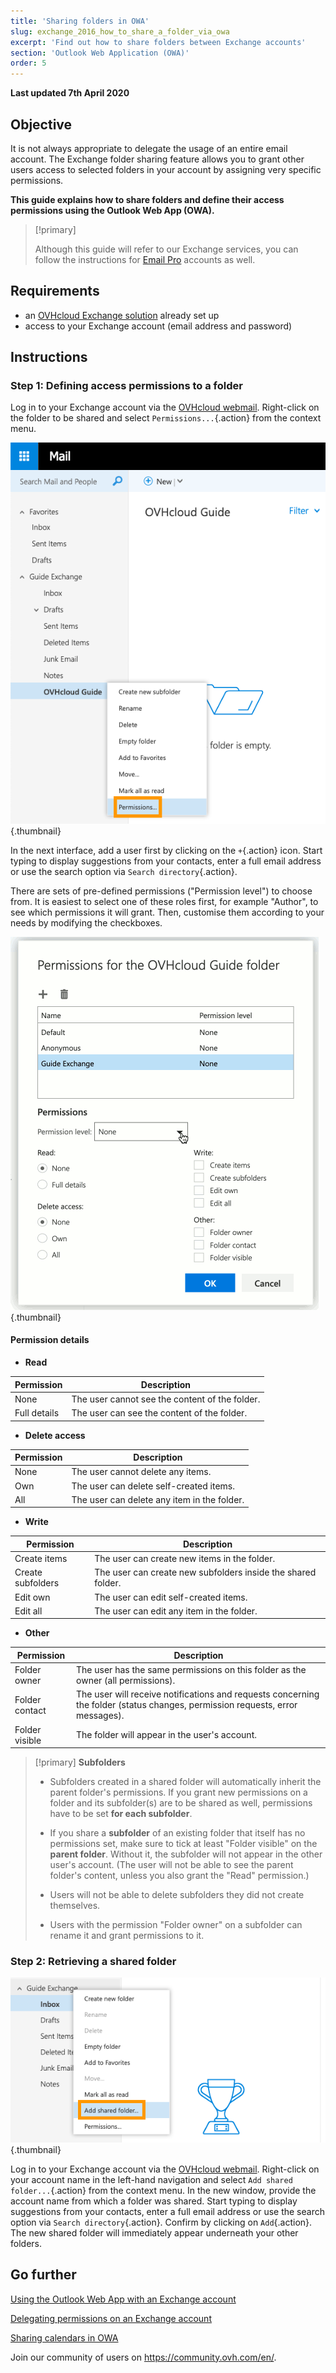 ```yaml
---
title: 'Sharing folders in OWA'
slug: exchange_2016_how_to_share_a_folder_via_owa
excerpt: 'Find out how to share folders between Exchange accounts'
section: 'Outlook Web Application (OWA)'
order: 5
---
```


**Last updated 7th April 2020**

## Objective

It is not always appropriate to delegate the usage of an entire email account. The Exchange folder sharing feature allows you to grant other users access to selected folders in your account by assigning very specific permissions.

**This guide explains how to share folders and define their access permissions using the Outlook Web App (OWA).**

> [!primary]
>
> Although this guide will refer to our Exchange services, you can follow the instructions for [Email Pro]({ovh-www}/emails/email-pro) accounts as well.
>


## Requirements

- an [OVHcloud Exchange solution]({ovh_www}/emails/hosted-exchange) already set up
- access to your Exchange account (email address and password)


## Instructions

### Step 1: Defining access permissions to a folder

Log in to your Exchange account via the [OVHcloud webmail]({ovh_www}/mail). Right-click on the folder to be shared and select `Permissions...`{.action} from the context menu.

![sharefolder](images/exchange-folder-step1.png){.thumbnail}

In the next interface, add a user first by clicking on the `+`{.action} icon. Start typing to display suggestions from your contacts, enter a full email address or use the search option via `Search directory`{.action}.

There are sets of pre-defined permissions ("Permission level") to choose from. It is easiest to select one of these roles first, for example "Author", to see which permissions it will grant. Then, customise them according to your needs by modifying the checkboxes.

![sharefolder](images/exchange-folder-step2aag.gif){.thumbnail}

#### Permission details

- **Read**

|Permission|Description|
|---|---|
|None|The user cannot see the content of the folder.|
|Full details|The user can see the content of the folder.|


- **Delete access**

|Permission|Description|
|---|---|
|None|The user cannot delete any items.|
|Own|The user can delete self-created items.|
|All|The user can delete any item in the folder.|


- **Write**

|Permission|Description|
|---|---|
|Create items|The user can create new items in the folder.|
|Create subfolders|The user can create new subfolders inside the shared folder.|
|Edit own|The user can edit self-created items.|
|Edit all|The user can edit any item in the folder.|


- **Other**

|Permission|Description|
|---|---|
|Folder owner|The user has the same permissions on this folder as the owner (all permissions).|
|Folder contact|The user will receive notifications and requests concerning the folder (status changes, permission requests, error messages).|
|Folder visible|The folder will appear in the user's account.|

> [!primary]
>**Subfolders**
> 
> - Subfolders created in a shared folder will automatically inherit the parent folder's permissions. If you grant new permissions on a folder and its subfolder(s) are to be shared as well, permissions have to be set **for each subfolder**.
> 
> - If you share a **subfolder** of an existing folder that itself has no permissions set, make sure to tick at least "Folder visible" on the **parent folder**. Without it, the subfolder will not appear in the other user's account. (The user will not be able to see the parent folder's content, unless you also grant the "Read" permission.)
> 
> - Users will not be able to delete subfolders they did not create themselves.
> 
> - Users with the permission "Folder owner" on a subfolder can rename it and grant permissions to it.
>


### Step 2: Retrieving a shared folder

![sharefolder](images/exchange-folder-step3.png){.thumbnail}

Log in to your Exchange account via the [OVHcloud webmail](https://www.ovh.com/world/mail/). Right-click on your account name in the left-hand navigation and select `Add shared folder...`{.action} from the context menu. In the new window, provide the account name from which a folder was shared. Start typing to display suggestions from your contacts, enter a full email address or use the search option via `Search directory`{.action}. Confirm by clicking on `Add`{.action}. The new shared folder will immediately appear underneath your other folders.


## Go further

[Using the Outlook Web App with an Exchange account](../exchange_2016_outlook_web_app_user_guide)

[Delegating permissions on an Exchange account](../exchange_2013_how_to_grant_full_access_permissions_for_an_account)

[Sharing calendars in OWA](../exchange_2016_how_to_share_calendars_via_owa)

Join our community of users on <https://community.ovh.com/en/>.
